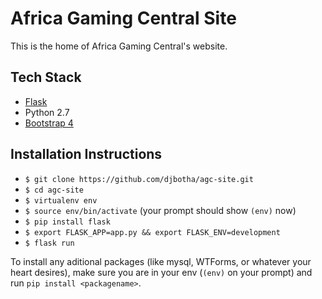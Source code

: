 # Africa Gaming Central Site

This is the home of Africa Gaming Central's website. 

## Tech Stack
- [Flask](http://flask.pocoo.org)
- Python 2.7
- [Bootstrap 4](http://getbootstrap.com)

## Installation Instructions
- `$ git clone https://github.com/djbotha/agc-site.git`
- `$ cd agc-site`
- `$ virtualenv env`
- `$ source env/bin/activate` (your prompt should show `(env)` now)
- `$ pip install flask`
- `$ export FLASK_APP=app.py && export FLASK_ENV=development`
- `$ flask run`

To install any aditional packages (like mysql, WTForms, or whatever your heart desires), make sure you are in your env (`(env)` on your prompt) and run `pip install <packagename>`.

